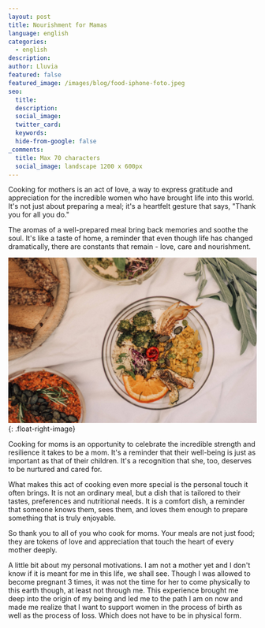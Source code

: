 ```yaml
---
layout: post
title: Nourishment for Mamas
language: english
categories:
  - english
description:
author: Lluvia
featured: false
featured_image: /images/blog/food-iphone-foto.jpeg
seo:
  title:
  description:
  social_image:
  twitter_card:
  keywords:
  hide-from-google: false
_comments:
  title: Max 70 characters
  social_image: landscape 1200 x 600px
---
```

Cooking for mothers is an act of love, a way to express gratitude and appreciation for the incredible women who have brought life into this world. It's not just about preparing a meal; it's a heartfelt gesture that says, "Thank you for all you do."

The aromas of a well-prepared meal bring back memories and soothe the soul. It's like a taste of home, a reminder that even though life has changed dramatically, there are constants that remain - love, care and nourishment.

![](/images/blog/blog-nourishment-for-mamas-inline.jpg){: .float-right-image}

Cooking for moms is an opportunity to celebrate the incredible strength and resilience it takes to be a mom. It's a reminder that their well-being is just as important as that of their children. It's a recognition that she, too, deserves to be nurtured and cared for.

What makes this act of cooking even more special is the personal touch it often brings. It is not an ordinary meal, but a dish that is tailored to their tastes, preferences and nutritional needs. It is a comfort dish, a reminder that someone knows them, sees them, and loves them enough to prepare something that is truly enjoyable.

So thank you to all of you who cook for moms. Your meals are not just food; they are tokens of love and appreciation that touch the heart of every mother deeply.

A little bit about my personal motivations. I am not a mother yet and I don't know if it is meant for me in this life, we shall see. Though I was allowed to become pregnant 3 times, it was not the time for her to come physically to this earth though, at least not through me. This experience brought me deep into the origin of my being and led me to the path I am on now and made me realize that I want to support women in the process of birth as well as the process of loss. Which does not have to be in physical form.